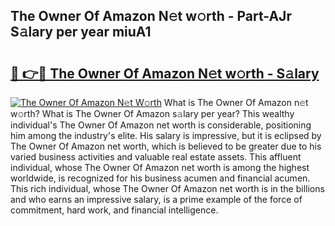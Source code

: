 ## The Owner Of Amazon N𝚎t w𝚘rth - Part-AJr S𝚊lary per year miuA1

# <h2><a href="http://gc4z0qy.nevu.top/?p=The+Owner+Of+Amazon">🔗 👉🔴 The Owner Of Amazon N𝚎t w𝚘rth - S𝚊lary</a></h2>

[![The Owner Of Amazon N𝚎t W𝚘rth](https://i.imgur.com/Oavwk0R.jpeg)](http://gc4z0qy.nevu.top/?p=The+Owner+Of+Amazon)
What is The Owner Of Amazon n𝚎t w𝚘rth? What is The Owner Of Amazon s𝚊lary per year?
This wealthy individual's The Owner Of Amazon net worth is considerable, positioning him among the industry's elite. His salary is impressive, but it is eclipsed by The Owner Of Amazon net worth, which is believed to be greater due to his varied business activities and valuable real estate assets. This affluent individual, whose The Owner Of Amazon net worth is among the highest worldwide, is recognized for his business acumen and financial acumen. This rich individual, whose The Owner Of Amazon net worth is in the billions and who earns an impressive salary, is a prime example of the force of commitment, hard work, and financial intelligence.

